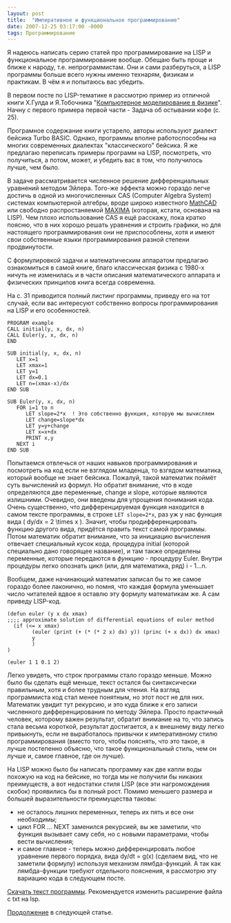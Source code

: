 ```yaml
---
layout: post
title:  "Императивное и функциональное программирование"
date: 2007-12-25 03:17:00 -0000
tags: Программирование
---
```


Я надеюсь написать серию статей про программирование на  LISP и функциональное программирование вообще. Обещаю быть проще и ближе к народу, т.е. непрограммистам. Они и сами разберуться, а LISP программы  больше всего нужны именно технарям, физикам и практикам. В чём я и попытаюсь вас убедить.

В первом посте по LISP-тематике я рассмотрю пример из отличной книги Х.Гулда и Я.Тобочника "<a href="http://www.krelib.com/fizika/1704">Компьютерное моделирование в физике</a>". Начну с первого примера первой части - Задача об остывании кофе (с. 25). 

Програмное содержание книги устарело, авторы используют диалект бейсика Turbo BASIC. Однако, программы вполне работоспособны на многих современных диалектах "классического" бейсика. Я же предлагаю переписать примеры программ на LISP, посмотреть, что получиться, а потом, может, и убедить вас в том, что получилось лучше, чем было.

В задаче рассматривается численное решение дифференциальных уравнений методом Эйлера. Того-же эффекта можно гораздо легче достичь в одной из многочисленных CAS (Computer Algebra System) системах компьютерной алгебры, вроде широко известного <a href="http://www.exponenta.ru/soft/Mathcad/Mathcad.asp">MathCAD</a> или свободно распростаняемой <a href="http://maxima.sourceforge.net/">MAXIMA</a> (которая, кстати, основана на LISP). Чем плохо использование CAS я ещё расскажу, пока кратко поясню, что в них хорошо решать уравнения и строить графики, но для настоящего программирования они не приспособлены, хотя и имеют свои собственные языки программирования разной степени продвинутости.

С формулировкой задачи и математическим аппаратом предлагаю ознакомиться в самой книге, благо классическая физика с 1980-х ничуть не изменилась и в части описания математического аппарата и физических принципов книга всегда современна.

На с. 31 приводится полный листинг программы, приведу его на тот случай, если вас интересуют собственно вопросы программирования на LISP и его особенностей.

```
PROGRAM example
CALL initial(y, x, dx, n)
CALL Euler(y, x, dx, n)
END 

SUB initial(y, x, dx, n)
   LET x=1
   LET xmax=1
   LET y=1 
   LET dx=0.1
   LET n=(xmax-x)/dx
END SUB

SUB Euler(y, x, dx, n)
   FOR i=1 to n
      LET slope=2*x  ! Это собственно функция, которую мы вычисляем
      LET change=slope*dx
      LET y=y+change
      LET x=x+dx
      PRINT x,y
   NEXT i
END SUB
```

Попытаемся отвлечься от наших навыков программирования и посмотреть на код если не взглядом младенца, то взгядом математика, который вообще не знает бейсика. Пожалуй, такой математик поймёт суть вычислений из формул. Но обратит внимание, что в коде определяются две переменные, change и slope, которые являются излишними. Очевидно, они введены для упрощения понимания кода. Очень существенно, что дифференцируемая функция находится в самом тексте программы, в строке `LET slope=2*x`, раз уж у нас функция вида \( dy/dx = 2 \times x \). Значит, чтобы продифференцировать функцию другого вида, придётся править текст самой программы. Потом математик обратит внимание, что за инициацию вычисления отвечает специальный кусок кода, процедура initial (которой специально дано говорящее название), и там также определены переменные, которые передаются в *функцию* - процедуру Euler. Внутри процедуры легко опознать цикл (или, для математика, ряд) i - 1...n. 

Вообщем, даже начинающий математик записал бы то же самое гораздо более лаконично, но помня, что каждая формула уменьшает число читателей вдвое я оставлю эту формулу математикам же. А сам приведу LISP-код.

```
(defun euler (y x dx xmax)
;;;; approximate solution of differential equations of euler method
  (if (<= x xmax)
        (euler (print (+ (* (* 2 x) dx) y)) (princ (+ x dx)) dx xmax)
        y
        )
)

(euler 1 1 0.1 2)
```

Легко увидеть, что строк программы стало гораздо меньше. Можно было бы сделать ещё меньше, текст остался бы синтаксически правильным, хотя и более трудным для чтения. На взгляд программиста код стал менее понятным, но этот пост не для них. Математик увидит тут рекурсию, и это куда ближе к его записи численного дифференцирования по методу Эйлера. Просто практичный человек, которому важен результат, обратит внимание на то, что запись стала весьма короткой, результат достигается, а к внешнему виду легко привыкнуть, если не выработалось привычки к императивному стилю программирования (вместо того, чтобы пояснять, что это такое, я лучше постепенно объясню, что такое функциональный стиль, чем он лучше и, самое главное, где он лучше).

На LISP можно было бы написать программу как две капли воды похожую на код на бейсике, но тогда мы не получили бы никаких преимуществ, а вот недостатки стиля LISP (все эти нагромождения скобок) проявились бы в полный рост. Помимо меньшего размера и большей выразительности преимущества таковы: 

- не осталось лишних переменных, теперь их пять и все они необходимы;
- цикл FOR ... NEXT заменился рекурсией, вы же заметили, что функция вызывает саму себя, но с новыми параметрами, чтобы вести вычисления;
- и самое главное - теперь можно дифференцировать любое уравнение первого порядка, вида dy/dt = g(x) (сделаем вид, что не заметили формулу) используя механизм лямбда-функций. А так как лямбда-функции требуют отдельного пояснения, я рассмотрю эту вариацию кода в следующем посте.

<a href="http://2nature.ru/files/example1.txt">Скачать текст программы</a>. Рекомендуется изменить расширение файла с txt на lsp.

[Продолжение](side-effects) в следующей статье.